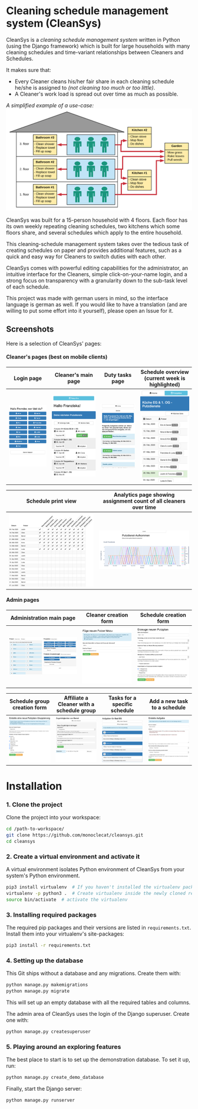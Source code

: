 # Cleaning schedule management system (CleanSys)

CleanSys is a *cleaning schedule management system* written in Python (using the Django framework) which is built for 
large households with many cleaning schedules and time-variant relationships between Cleaners and Schedules. 

It makes sure that:   
- Every Cleaner cleans his/her fair share in each cleaning schedule he/she is assigned
 to *(not cleaning too much or too little)*.
- A Cleaner's work load is spread out over time as much as possible.  

*A simplified example of a use-case:*
![Example of a multi-person household with cleaning schedules](screenshots/CleanSys1.svg)

CleanSys was built for a 15-person household with 4 floors. 
Each floor has its own weekly repeating cleaning schedules, two kitchens which some floors share, and 
several schedules which apply to the entire household. 

This cleaning-schedule management system takes over the tedious task of creating schedules on paper 
and provides additional features, such as a quick and easy way for Cleaners to switch duties with each other.

CleanSys comes with powerful editing capabilities for the administrator, an intuitive interface for the Cleaners, 
simple click-on-your-name login, and a strong focus on transparency with a granularity down to the 
 sub-task level of each schedule.  

This project was made with german users in mind, so the interface language is german as well. 
If you would like to have a translation 
(and are willing to put some effort into it yourself), please open an Issue for it. 

## Screenshots
Here is a selection of CleanSys' pages:

#### Cleaner's pages (best on mobile clients)
Login page | Cleaner's main page | Duty tasks page | Schedule overview (current week is highlighted) 
--- | --- | --- | ---
![login-page](screenshots/login_view.png) | ![cleaner-page](screenshots/cleaner_view.png) | ![task-page](screenshots/task_view.png) | ![schedule-page](screenshots/schedule_view.png) | 

Schedule print view | Analytics page showing assignment count of all cleaners over time 
--- | ---
![schedule-print-page](screenshots/schedule_print_view.png) | ![analytics-page](screenshots/cleaner_analytics.png)

#### Admin pages
Administration main page | Cleaner creation form | Schedule creation form
--- | --- | ---
![admin-page](screenshots/admin_view.png) | ![cleaner-new](screenshots/cleaner_new.png) | ![schedule-new](screenshots/schedule_new.png)

Schedule group creation form | Affiliate a Cleaner with a schedule group | Tasks for a specific schedule | Add a new task to a schedule
--- | --- | --- | ---
![schedule-group-new](screenshots/schedule_group_new.png) | ![affiliation-new](screenshots/affiliation_new.png) | ![task-template-vew](screenshots/task_template_view.png) | ![login-page](screenshots/task_template_new.png)

# Installation

### 1. Clone the project
Clone the project into your workspace: 

```bash
cd /path-to-workspace/
git clone https://github.com/monoclecat/cleansys.git
cd cleansys
```

### 2. Create a virtual environment and activate it
A virtual environment isolates Python environment of CleanSys from your system's Python environment. 

```bash
pip3 install virtualenv  # If you haven't installed the virtualenv package
virtualenv -p python3 .  # Create virtualenv inside the newly cloned repository
source bin/activate  # activate the virtualenv
```

### 3. Installing required packages
The required pip packages and their versions are listed in `requirements.txt`. 
Install them into your virtualenv's site-packages:

```bash
pip3 install -r requirements.txt
``` 

### 4. Setting up the database
This Git ships without a database and any migrations. Create them with:

```bash
python manage.py makemigrations
python manage.py migrate
```
 
This will set up an empty database with all the required tables and columns. 

The admin area of CleanSys uses the login of the Django superuser. Create one with:

```bash
python manage.py createsuperuser
``` 

### 5. Playing around an exploring features
The best place to start is to set up the demonstration database. To set it up, run:

```bash
python manage.py create_demo_database
```

Finally, start the Django server:

```bash
python manage.py runserver
``` 

